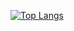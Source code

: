 [![Top Langs](https://github-readme-stats.vercel.app/api/top-langs/?username=nikdzub&layout=compact&theme=vision-friendly-dark)](https://github.com/anuraghazra/github-readme-stats)


<!--
**NikDzub/NikDzub** is a ✨ _special_ ✨ repository because its `README.md` (this file) appears on your GitHub profile.

Here are some ideas to get you started:

- 🔭 I’m currently working on ...
- 🌱 I’m currently learning ...
- 👯 I’m looking to collaborate on ...
- 🤔 I’m looking for help with ...
- 💬 Ask me about ...
- 📫 How to reach me: ...
- 😄 Pronouns: ...
- ⚡ Fun fact: ...
-->
